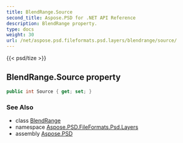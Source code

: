 ```yaml
---
title: BlendRange.Source
second_title: Aspose.PSD for .NET API Reference
description: BlendRange property. 
type: docs
weight: 30
url: /net/aspose.psd.fileformats.psd.layers/blendrange/source/
---
```

{{< psd/tize >}}
## BlendRange.Source property

```csharp
public int Source { get; set; }
```

### See Also

* class [BlendRange](../)
* namespace [Aspose.PSD.FileFormats.Psd.Layers](../../blendrange/)
* assembly [Aspose.PSD](../../../)


